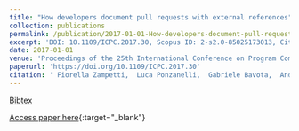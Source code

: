 ```yaml
---
title: "How developers document pull requests with external references"
collection: publications
permalink: /publication/2017-01-01-How-developers-document-pull-requests-with-external-references
excerpt: 'DOI: 10.1109/ICPC.2017.30, Scopus ID: 2-s2.0-85025173013, Cited by: 3'
date: 2017-01-01
venue: 'Proceedings of the 25th International Conference on Program Comprehension, ICPC 2017, Buenos Aires, Argentina, May 22-23, 2017'
paperurl: 'https://doi.org/10.1109/ICPC.2017.30'
citation: ' Fiorella Zampetti,  Luca Ponzanelli,  Gabriele Bavota,  Andrea Mocci,  Massimiliano Di Penta,  Michele Lanza, &quot;How developers document pull requests with external references.&quot; Proceedings of the 25th International Conference on Program Comprehension, ICPC 2017, Buenos Aires, Argentina, May 22-23, 2017, 2017.'
---
```

[Bibtex](https://dblp.org/rec/bib/conf/iwpc/ZampettiPBMPL17)

[Access paper here](https://doi.org/10.1109/ICPC.2017.30){:target="_blank"}
